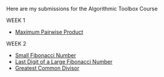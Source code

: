 Here are my submissions for the Algorithmic Toolbox Course 

WEEK 1 

* [Maximum Pairwise Product](https://github.com/Jai4/UCSD---Specialization/tree/master/src/Course1/Week%201)

WEEK 2

* [Small Fibonacci Number](https://github.com/Jai4/UCSD---Specialization/tree/master/src/Course1/Week%202)
* [Last Digit of a Large Fibonacci Number](https://github.com/Jai4/UCSD---Specialization/tree/master/src/Course1/Week%202)
* [Greatest Common Divisor](https://github.com/Jai4/UCSD---Specialization/tree/master/src/Course1/Week%202)
